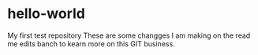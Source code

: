 # hello-world
My first test repository
These are some changges I am making on the read me edits banch to kearn more on this GIT business.
